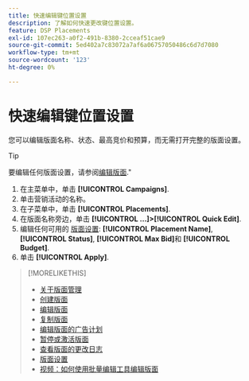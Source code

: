 ```yaml
---
title: 快速编辑键位置设置
description: 了解如何快速更改键位置设置。
feature: DSP Placements
exl-id: 107ec263-a0f2-491b-8380-2cceaf51cae9
source-git-commit: 5ed402a7c83072a7af6a06757050486c6d7d7080
workflow-type: tm+mt
source-wordcount: '123'
ht-degree: 0%

---
```


# 快速编辑键位置设置

<!-- Some placements don't have this option. Clarify which placement types aren't eligible -- is it PG placements, or all placements using private inventory? And anything else? -->

您可以编辑版面名称、状态、最高竞价和预算，而无需打开完整的版面设置。

>[!TIP]
>
> 要编辑任何版面设置，请参阅[编辑版面](/help/dsp/campaign-management/placements/placement-edit.md).&quot;

1. 在主菜单中，单击 **[!UICONTROL Campaigns]**.
1. 单击营销活动的名称。
1. 在子菜单中，单击 **[!UICONTROL Placements]**.
1. 在版面名称旁边，单击  **[!UICONTROL ...]>[!UICONTROL Quick Edit]**.
1. 编辑任何可用的 [版面设置](placement-settings.md):  **[!UICONTROL Placement Name]**, **[!UICONTROL Status]**, **[!UICONTROL Max Bid]**&#x200B;和 **[!UICONTROL Budget]**.
1. 单击 **[!UICONTROL Apply]**.

>[!MORELIKETHIS]
>
>* [关于版面管理](placement-about.md)
>* [创建版面](placement-create.md)
>* [编辑版面](placement-edit.md)
>* [复制版面](placement-duplicate.md)
>* [编辑版面的广告计划](placement-edit-ad-schedule.md)
>* [暂停或激活版面](placement-pause-activate.md)
>* [查看版面的更改日志](placement-change-log.md)
>* [版面设置](placement-settings.md)
>* [视频：如何使用批量编辑工具编辑版面](https://experienceleague.adobe.com/docs/advertising-cloud-learn/tutorials/dsp/bulk-edit-placement-tools.html)


